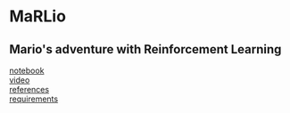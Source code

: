 # MaRLio
## Mario's adventure with Reinforcement Learning


[notebook](marlio.ipynb)  
[video](https://youtu.be/VJvW6f6e-Wo)  
[references](references.txt)  
[requirements](requirements.txt)  


